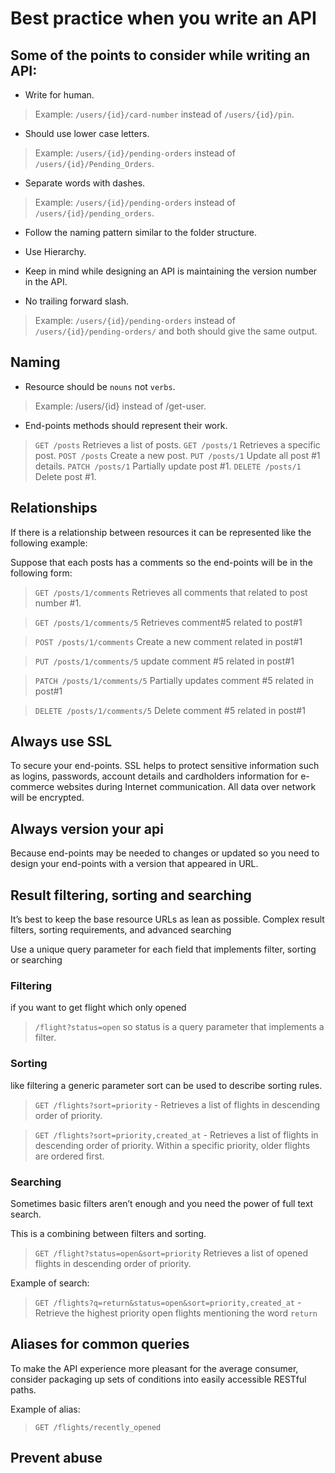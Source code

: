 # Best practice when you write an API

## Some of the points to consider while writing an API:

  - Write for human.
  > Example: ```/users/{id}/card-number``` instead of ```/users/{id}/pin```.

  - Should use lower case letters.
  > Example: ```/users/{id}/pending-orders``` instead of ```/users/{id}/Pending_Orders```.

  - Separate words with dashes.
  > Example: ```/users/{id}/pending-orders``` instead of ```/users/{id}/pending_orders```.

  - Follow the naming pattern similar to the folder structure.

  - Use Hierarchy.

  - Keep in mind while designing an API is maintaining the version number in the API.
  
  - No trailing forward slash.
  > Example: ```/users/{id}/pending-orders``` instead of ```/users/{id}/pending-orders/``` and both should give the same output.

## Naming
  
  - Resource should be ```nouns``` not ```verbs```.
  > Example: /users/{id} instead of /get-user.

  - End-points methods should represent their work.
  > ```GET /posts``` Retrieves a list of posts.
  > ```GET /posts/1``` Retrieves a specific post.
  > ```POST /posts``` Create a new post.
  > ```PUT /posts/1``` Update all post #1 details.
  > ```PATCH /posts/1``` Partially update post #1.
  > ```DELETE /posts/1``` Delete post #1.

## Relationships

If there is a relationship between resources it can be represented like the following example:

Suppose that each posts has a comments so the end-points will be in the following form:

> ```GET /posts/1/comments``` Retrieves all comments that related to post number #1.

> ```GET /posts/1/comments/5``` Retrieves comment#5 related to post#1

> ```POST /posts/1/comments``` Create a new comment related in post#1

> ```PUT /posts/1/comments/5``` update comment #5 related in post#1

> ```PATCH /posts/1/comments/5``` Partially updates comment #5 related in post#1

> ```DELETE /posts/1/comments/5``` Delete comment #5 related in post#1

## Always use SSL

To secure your end-points. SSL helps to protect sensitive information such as logins, passwords, account details and cardholders information for e-commerce websites during Internet communication. All data over network will be encrypted.

## Always version your api

Because end-points may be needed to changes or updated so you need to design your end-points with a version that appeared in URL.

## Result filtering, sorting and searching

It’s best to keep the base resource URLs as lean as possible. Complex result filters, sorting requirements, and advanced searching

Use a unique query parameter for each field that implements filter, sorting or searching

### Filtering

if you want to get flight which only opened
> ```/flight?status=open``` so status is a query parameter that implements a filter.

### Sorting

like filtering a generic parameter sort can be used to describe sorting rules.

> ```GET /flights?sort=priority``` - Retrieves a list of flights in descending order of priority.

> ```GET /flights?sort=priority,created_at``` - Retrieves a list of flights in descending order of priority. Within a specific priority, older flights are ordered first.

### Searching

Sometimes basic filters aren’t enough and you need the power of full text search.

This is a combining between filters and sorting.
> ```GET /flight?status=open&sort=priority``` Retrieves a list of opened flights in descending order of priority.

Example of search: 
> ```GET /flights?q=return&status=open&sort=priority,created_at``` - Retrieve the highest priority open flights mentioning the word ```return```

## Aliases for common queries

To make the API experience more pleasant for the average consumer, consider packaging up sets of conditions into easily accessible RESTful paths.

Example of alias:
> ```GET /flights/recently_opened```

## Prevent abuse
